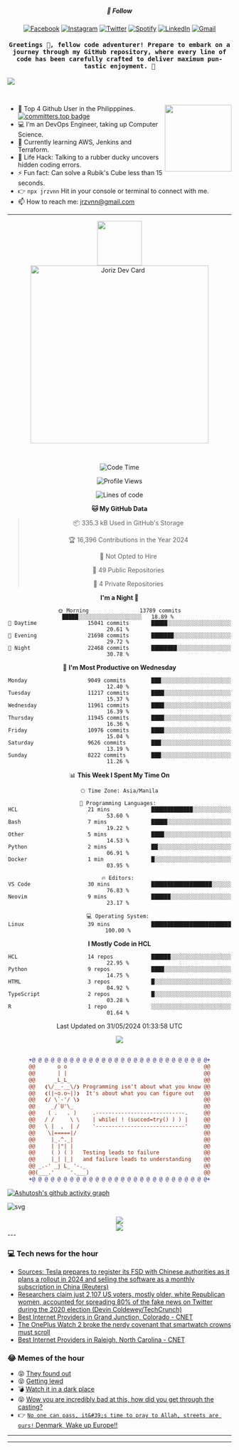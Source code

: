 <h5 align="center">💬 Follow</h5>
<div align="center">

[![Facebook](https://img.shields.io/badge/Facebook-%231877F2.svg?style=for-the-badge&logo=Facebook&logoColor=white)](https://www.facebook.com/Horisyo/)
[![Instagram](https://img.shields.io/badge/Instagram-%23E4405F.svg?style=for-the-badge&logo=Instagram&logoColor=white)](https://www.instagram.com/jrzvnn_/)
[![Twitter](https://img.shields.io/badge/Twitter-%231DA1F2.svg?style=for-the-badge&logo=Twitter&logoColor=white)](https://twitter.com/jrz_studies)
[![Spotify](https://img.shields.io/badge/Spotify-%231ED760.svg?style=for-the-badge&logo=Spotify&logoColor=white)](https://open.spotify.com/user/217td4qrc6mzqjodfalmzjpdi?si=b93099b9078c4ccb)
[![LinkedIn](https://img.shields.io/badge/LinkedIn-%230077B5.svg?style=for-the-badge&logo=LinkedIn&logoColor=white)](https://www.linkedin.com/in/jrz-vnn/)
[![Gmail](https://img.shields.io/badge/Gmail-D14836?style=for-the-badge&logo=gmail&logoColor=white)](mailto:jrzvnn@gmail.com)

</div>
<h4 align="center"><samp>Greetings 👋, fellow code adventurer! Prepare to embark on a journey through my GitHub repository, where every line of code has been carefully crafted to deliver maximum pun-tastic enjoyment. 🚀 </samp></h4>

<!--horizontal divider(gradiant)-->
<img src="https://user-images.githubusercontent.com/73097560/115834477-dbab4500-a447-11eb-908a-139a6edaec5c.gif">

&nbsp; 

<img align='right' src='https://github.com/Rishit-dagli/Rishit-dagli/blob/master/images/octocat-anime.gif' width='150"'>

- 🚀 Top 4 Github User in the Philipppines. [![committers.top badge](https://user-badge.committers.top/philippines/jrzvnn.svg)](https://user-badge.committers.top/philippines/USERNAME)
- 💻 I’m an DevOps Engineer, taking up Computer Science.
- 🤖 Currently learning AWS, Jenkins and Terraform.
- 🎯 Life Hack: Talking to a rubber ducky uncovers hidden coding errors.
- ⚡ Fun fact: Can solve a Rubik's Cube less than 15 seconds.
- 👉 `npx jrzvnn` Hit in your console or terminal to connect with me.
- 📫 How to reach me: jrzvnn@gmail.com

---

<!--🖼️OCTOCAT-->
<p align="center">

<img src="https://media.giphy.com/media/IP7sarl7C5lSFCw9rG/giphy.gif"  width="100px" height="100px">
<br />
<a href="https://app.daily.dev/jorizvillanueva"><img src="https://github.com/jrzvnn/jrzvnn/blob/main/devcard.svg" width="400" alt="Joriz Dev Card"/></a>
</p>

<br />
<div align="center">

<!--START_SECTION:waka-->
![Code Time](http://img.shields.io/badge/Code%20Time-258%20hrs%2039%20mins-blue)

![Profile Views](http://img.shields.io/badge/Profile%20Views-66-blue)

![Lines of code](https://img.shields.io/badge/From%20Hello%20World%20I%27ve%20Written-1.6%20million%20lines%20of%20code-blue)

**🐱 My GitHub Data** 

> 📦 335.3 kB Used in GitHub's Storage 
 > 
> 🏆 16,396 Contributions in the Year 2024
 > 
> 🚫 Not Opted to Hire
 > 
> 📜 49 Public Repositories 
 > 
> 🔑 4 Private Repositories 
 > 
**I'm a Night 🦉** 

```text
🌞 Morning                13789 commits       █████░░░░░░░░░░░░░░░░░░░░   18.89 % 
🌆 Daytime                15041 commits       █████░░░░░░░░░░░░░░░░░░░░   20.61 % 
🌃 Evening                21698 commits       ███████░░░░░░░░░░░░░░░░░░   29.72 % 
🌙 Night                  22468 commits       ████████░░░░░░░░░░░░░░░░░   30.78 % 
```
📅 **I'm Most Productive on Wednesday** 

```text
Monday                   9049 commits        ███░░░░░░░░░░░░░░░░░░░░░░   12.40 % 
Tuesday                  11217 commits       ████░░░░░░░░░░░░░░░░░░░░░   15.37 % 
Wednesday                11961 commits       ████░░░░░░░░░░░░░░░░░░░░░   16.39 % 
Thursday                 11945 commits       ████░░░░░░░░░░░░░░░░░░░░░   16.36 % 
Friday                   10976 commits       ████░░░░░░░░░░░░░░░░░░░░░   15.04 % 
Saturday                 9626 commits        ███░░░░░░░░░░░░░░░░░░░░░░   13.19 % 
Sunday                   8222 commits        ███░░░░░░░░░░░░░░░░░░░░░░   11.26 % 
```


📊 **This Week I Spent My Time On** 

```text
🕑︎ Time Zone: Asia/Manila

💬 Programming Languages: 
HCL                      21 mins             █████████████░░░░░░░░░░░░   53.60 % 
Bash                     7 mins              █████░░░░░░░░░░░░░░░░░░░░   19.22 % 
Other                    5 mins              ████░░░░░░░░░░░░░░░░░░░░░   14.53 % 
Python                   2 mins              ██░░░░░░░░░░░░░░░░░░░░░░░   06.91 % 
Docker                   1 min               █░░░░░░░░░░░░░░░░░░░░░░░░   03.95 % 

🔥 Editors: 
VS Code                  30 mins             ███████████████████░░░░░░   76.83 % 
Neovim                   9 mins              ██████░░░░░░░░░░░░░░░░░░░   23.17 % 

💻 Operating System: 
Linux                    39 mins             █████████████████████████   100.00 % 
```

**I Mostly Code in HCL** 

```text
HCL                      14 repos            ██████░░░░░░░░░░░░░░░░░░░   22.95 % 
Python                   9 repos             ████░░░░░░░░░░░░░░░░░░░░░   14.75 % 
HTML                     3 repos             █░░░░░░░░░░░░░░░░░░░░░░░░   04.92 % 
TypeScript               2 repos             █░░░░░░░░░░░░░░░░░░░░░░░░   03.28 % 
R                        1 repo              ░░░░░░░░░░░░░░░░░░░░░░░░░   01.64 % 
```




 Last Updated on 31/05/2024 01:33:58 UTC
<!--END_SECTION:waka-->

<img src="https://wakatime.com/share/@jrzvnn/70a4618c-7cd9-4016-b7b9-eabe75c837ee.svg">

<br />
<br />

```diff
+@ @ @ @ @ @ @ @ @ @ @ @ @ @ @ @ @ @ @ @ @ @ @ @ @ @ @ @+
@@       o o                                           @@
@@       | |                                           @@
@@      _L_L_                                          @@
@@   ❮\/__-__\/❯ Programming isn't about what you know @@
@@   ❮(|~o.o~|)❯  It's about what you can figure out   @@
@@   ❮/ \`-'/ \❯                                       @@
@@     _/`U'\_                                         @@
@@    ( .   . )     .----------------------------.     @@
@@   / /     \ \    | while( ! (succed=try() ) ) |     @@
@@   \ |  ,  | /    '----------------------------'     @@
@@    \|=====|/                                        @@
@@     |_.^._|                                         @@
@@     | |"| |                                         @@
@@     ( ) ( )   Testing leads to failure              @@
@@     |_| |_|   and failure leads to understanding    @@
@@ _.-' _j L_ '-._                                     @@
@@(___.'     '.___)                                    @@
+@ @ @ @ @ @ @ @ @ @ @ @ @ @ @ @ @ @ @ @ @ @ @ @ @ @ @ @+

```

</div>


[![Ashutosh's github activity graph](https://github-readme-activity-graph.vercel.app/graph?username=jrzvnn&theme=github-compact)](https://github.com/ashutosh00710/github-readme-activity-graph)


![svg](profile-3d-contrib/profile-night-green.svg)

<div align="center">
<img src="https://github.com/jrzvnn/jrzvnn/blob/output/github-snake-dark.svg">
</div>

<div align=center>
<img align=center src=https://metrics.lecoq.io/jrzvnn?template=classic&isocalendar=1&languages=1&achievements=1&base=header%2C%20activity%2C%20community%2C%20repositories%2C%20metadata&base.indepth=false&base.hireable=false&base.skip=false&isocalendar=false&isocalendar.duration=full-year&languages=false&languages.limit=8&languages.threshold=0%25&languages.other=false&languages.colors=github&languages.sections=most-used&languages.indepth=false&languages.analysis.timeout=15&languages.analysis.timeout.repositories=7.5&languages.categories=markup%2C%20programming&languages.recent.categories=markup%2C%20programming&languages.recent.load=300&languages.recent.days=14&achievements=false&achievements.threshold=C&achievements.secrets=true&achievements.display=detailed&achievements.limit=0&config.timezone=Asia%2FManila)
</div>
<div align="left">
---

### 💻 Tech news for the hour

<!-- TECH:START -->
 - [Sources: Tesla prepares to register its FSD with Chinese authorities as it plans a rollout in 2024 and selling the software as a monthly subscription in China &lpar;Reuters&rpar;](http://www.techmeme.com/240531/p3#a240531p3)
 - [Researchers claim just 2,107 US voters, mostly older, white Republican women, accounted for spreading 80% of the fake news on Twitter during the 2020 election &lpar;Devin Coldewey/TechCrunch&rpar;](http://www.techmeme.com/240531/p2#a240531p2)
 - [Best Internet Providers in Grand Junction, Colorado     - CNET](https://www.cnet.com/home/internet/best-internet-providers-in-grand-junction-co/#ftag=CAD590a51e)
 - [The OnePlus Watch 2 broke the nerdy covenant that smartwatch crowns must scroll](https://www.theverge.com/2024/5/31/24166415/oneplus-watch-2-digital-crown-smartwatches-button-of-the-month)
 - [Best Internet Providers in Raleigh, North Carolina     - CNET](https://www.cnet.com/home/internet/best-internet-providers-in-raleigh-nc/#ftag=CAD590a51e)<!-- TECH:END -->

### 😂 Memes of the hour

<!-- MEMES:START -->
 - 😝 [They found out](http://9gag.com/gag/a2vY4E1)
 - 😝 [Getting lewd](http://9gag.com/gag/a343jN8)
 - 💣 [Watch it in a dark place](http://9gag.com/gag/ary4go7)
 - 😝 [Wow you are incredibly bad at this, how did you get through the casting?](http://9gag.com/gag/a6ZyVNe)
 - 👉 [`No one can pass, it&#39;s time to pray to Allah, streets are ours!` Denmark, Wake up Europe!!](http://9gag.com/gag/awyKnRr)<!-- MEMES:END -->

---

---
